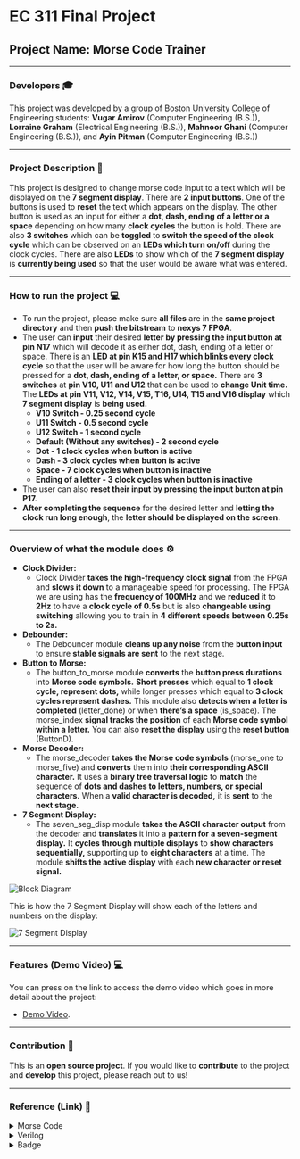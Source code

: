 # EC 311 Final Project

## Project Name: Morse Code Trainer

---

### Developers 🎓
This project was developed by a group of Boston University College of Engineering students: **Vugar Amirov** (Computer Engineering (B.S.)), **Lorraine Graham** (Electrical Engineering (B.S.)), **Mahnoor Ghani** (Computer Engineering (B.S.)), and **Ayin Pitman** (Computer Engineering (B.S.))

---

### Project Description 📌

This project is designed to change morse code input to a text which will be displayed on the **7 segment display**. There are **2 input buttons**. One of the buttons is used to **reset** the text which appears on the display. The other button is used as an input for either a **dot, dash, ending of a letter or a space** depending on how many **clock cycles** the button is hold. There are also **3 switches** which can be **toggled** to **switch the speed of the clock cycle** which can be observed on an **LEDs which turn on/off** during the clock cycles. There are also **LEDs** to show which of the **7 segment display** is **currently being used** so that the user would be aware what was entered.

---

### How to run the project 💻

- To run the project, please make sure **all files** are in the **same project directory** and then **push the bitstream** to **nexys 7 FPGA**.
- The user can **input** their desired **letter by pressing the input button at pin N17** which will decode it as either dot, dash, ending of a letter or space. There is an **LED at pin K15 and H17 which blinks every clock cycle** so that the user will be aware for how long the button should be pressed for a **dot, dash, ending of a letter, or space.** There are **3 switches** at **pin V10, U11 and U12** that can be used to **change Unit time.** The **LEDs at pin V11, V12, V14, V15, T16, U14, T15 and V16 display** which **7 segment display** is **being used.**
  - **V10 Switch - 0.25 second cycle**
  - **U11 Switch - 0.5 second cycle**
  - **U12 Switch - 1 second cycle**
  - **Default (Without any switches) - 2 second cycle**
  - **Dot - 1 clock cycles when button is active**
  - **Dash - 3 clock cycles when button is active**
  - **Space - 7 clock cycles when button is inactive**
  - **Ending of a letter - 3 clock cycles when button is inactive**
- The user can also **reset their input by pressing the input button at pin P17.**
- **After completing the sequence** for the desired letter and **letting the clock run long enough**, the **letter should be displayed on the screen.**

---

### Overview of what the module does ⚙️

- **Clock Divider:**
  - Clock Divider **takes the high-frequency clock signal** from the FPGA and **slows it down** to a manageable speed for processing. The FPGA we are using has the **frequency of 100MHz** and we **reduced** it to **2Hz** to have a **clock cycle of 0.5s** but is also **changeable using switching** allowing you to train in **4 different speeds between 0.25s to 2s.**
- **Debounder:**
  - The Debouncer module **cleans up any noise** from the **button input** to ensure **stable signals are sent** to the next stage.
- **Button to Morse:**
  - The button_to_morse module **converts** the **button press durations** into **Morse code symbols.** **Short presses** which equal to **1 clock cycle, represent dots,** while longer presses which equal to **3 clock cycles represent dashes.** This module also **detects when a letter is completed** (letter_done) or when **there’s a space** (is_space). The morse_index **signal tracks the position** of each **Morse code symbol within a letter.** You can also **reset the display** using the **reset button** (ButtonD).
- **Morse Decoder:**
  - The morse_decoder **takes the Morse code symbols** (morse_one to morse_five) and **converts** them into **their corresponding ASCII character.** It uses a **binary tree traversal logic** to **match** the sequence of **dots and dashes to letters, numbers, or special characters.** When a **valid character is decoded,** it is **sent** to the **next stage.**
- **7 Segment Display:**
  - The seven_seg_disp module **takes the ASCII character output** from the decoder and **translates** it into a **pattern for a seven-segment display.** It **cycles through multiple displays** to **show characters sequentially,** supporting up to **eight characters** at a time. The module **shifts the active display** with each **new character or reset signal.**

![Block Diagram](https://github.com/user-attachments/assets/720cb89d-cf42-4faa-a24b-caba0f36659e)


This is how the 7 Segment Display will show each of the letters and numbers on the display:

![7 Segment Display](https://github.com/user-attachments/assets/e1b5d198-b18b-4b07-9361-414329291dfc)

---

### Features (Demo Video) 💻

You can press on the link to access the demo video which goes in more detail about the project:
- [Demo Video](https://drive.google.com/file/d/1t23YFIHQF67KzqSVG-30i6v6dzrsoMA6/view?usp=share_link).

---

### Contribution 💼

This is an **open source project**. If you would like to **contribute** to the project and **develop** this project, please reach out to us!

---

### Reference (Link) 📄

<details>
<summary>Morse Code</summary>
  
[Morse Code Information](https://www.learnmorsecode.com/)
</details>

<details>
<summary>Verilog</summary>
  
[Vivado Documentation](https://docs.amd.com/r/2021.1-English/ug896-vivado-ip/Vivado-Design-Suite-Documentation)
</details>

<details>
<summary>Badge</summary>
  
[Badges Used](https://github.com/alexandresanlim/Badges4-README.md-Profile)
</details>
